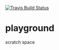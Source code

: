 [![Travis Build Status](https://travis-ci.org/rsheeter/playground.svg)](https://travis-ci.org/rsheeter/playground)

# playground
scratch space
